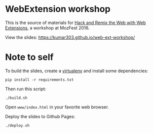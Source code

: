 # WebExtension workshop

This is the source of materials for
[Hack and Remix the Web with Web Extensions](https://app.mozillafestival.org/#_session-409),
a workshop at MozFest 2016.

View the slides: https://kumar303.github.io/web-ext-workshop/

# Note to self

To build the slides, create a [virtualenv](https://pypi.python.org/pypi/virtualenv)
and install some dependencies:

    pip install -r requirements.txt

Then run this script:

    ./build.sh

Open `www/index.html` in your favorite web browser.

Deploy the slides to Github Pages:

    ./deploy.sh
